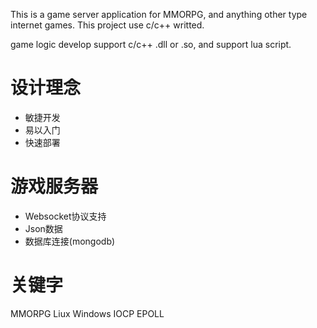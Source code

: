 
This is a game server application for MMORPG,
and anything other type internet games.
This project use c/c++ writted.

game logic develop support c/c++ .dll or .so,
and support lua script.

# 设计理念
   - 敏捷开发
   - 易以入门
   - 快速部署

# 游戏服务器
  - Websocket协议支持
  - Json数据
  - 数据库连接(mongodb)
  
# 关键字
MMORPG Liux Windows IOCP EPOLL


